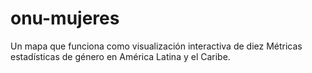 # onu-mujeres
Un mapa que funciona como visualización interactiva de diez Métricas estadísticas de género en América Latina y el Caribe.
